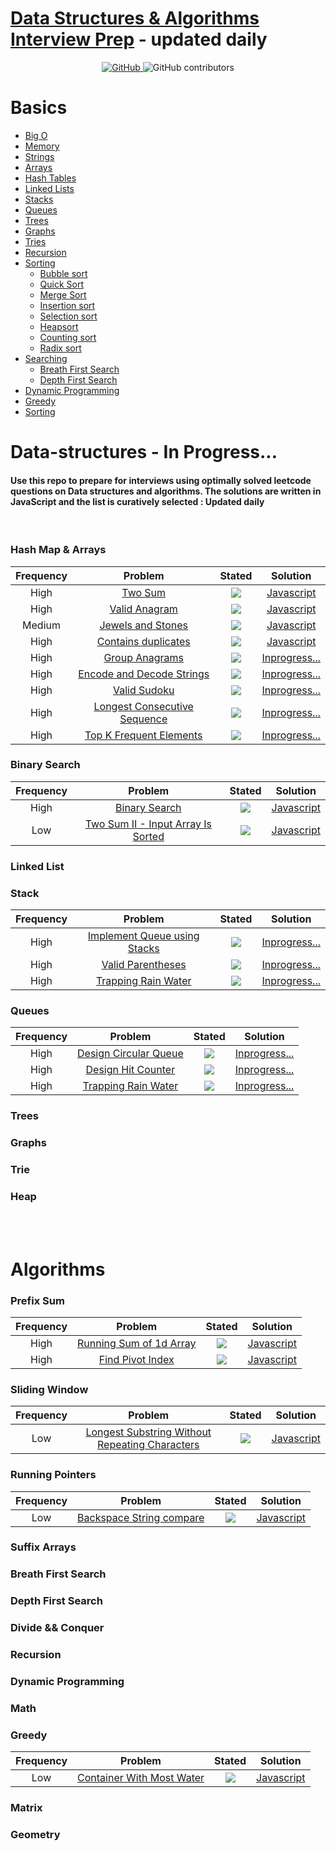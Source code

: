# [Data Structures & Algorithms Interview Prep](https://github.com/RWambui/Data-structure-Interview-prep-JS) - updated daily

<p align="center">    
    <a href="/LICENSE">
        <img alt="GitHub" src="https://img.shields.io/badge/license-MIT-blue.svg">
    </a>
    <a>
        <img alt="GitHub contributors" src="https://img.shields.io/badge/PRs-welcome-brightgreen.svg">
    </a>    
</p>

# Basics
* [Big O](https://github.com/RWambui/Data-structure-Interview-prep-JS/tree/main/src/bigO-cheat-sheet/BIGO.md)
* [Memory]()
* [Strings](https://github.com/RWambui/Data-structure-Interview-prep-JS/blob/main/src/data-structures/strings/STRINGS.md)
* [Arrays](https://github.com/RWambui/Data-structure-Interview-prep-JS/blob/main/src/data-structures/arrays/ARRAYS.md)
* [Hash Tables](https://github.com/RWambui/Data-structure-Interview-prep-JS/blob/main/src/data-structures/hash-tables/HASHTABLES.md)
* [Linked Lists](https://github.com/RWambui/Data-structure-Interview-prep-JS/blob/main/src/data-structures/linked-lists/LINKEDLISTS.md)
* [Stacks](https://github.com/RWambui/Data-structure-Interview-prep-JS/blob/main/src/data-structures/stacks/STACK.md)
* [Queues](https://github.com/RWambui/Data-structure-Interview-prep-JS/blob/main/src/data-structures/queues/QUEUES.md)
* [Trees](https://github.com/RWambui/Data-structure-Interview-prep-JS/blob/main/src/data-structures/trees/TREES.md)
* [Graphs](https://github.com/RWambui/Data-structure-Interview-prep-JS/blob/main/src/data-structures/graphs/GRAPHS.md)
* [Tries](https://github.com/RWambui/Data-structure-Interview-prep-JS/blob/main/src/data-structures/trie/TRIES.md)
* [Recursion]()
* [Sorting]()
  * [Bubble sort]()
  * [Quick Sort]()
  * [Merge Sort]()
  * [Insertion sort]()
  * [Selection sort]()
  * [Heapsort]()
  * [Counting sort]()
  * [Radix sort]()
* [Searching]()
    * [Breath First Search]()
    * [Depth First Search]()
* [Dynamic Programming]()
* [Greedy](https://github.com/RWambui/Data-structure-Interview-prep-JS/blob/main/src/algorithms/greedy/GREEDY.md)
* [Sorting]()

# Data-structures  - In Progress...
#### Use this repo to prepare for interviews using optimally solved leetcode questions on Data structures and algorithms. The solutions are written in JavaScript and the list is curatively selected : Updated daily
<br>

### Hash Map & Arrays
| Frequency |                                            Problem                                           |                                   Stated                                  |                                                        Solution                                                        |
|:---------:|:--------------------------------------------------------------------------------------------:|:-------------------------------------------------------------------------:|:----------------------------------------------------------------------------------------------------------------------:|
|    High   |                       [Two Sum](https://leetcode.com/problems/two-sum/)                      | ![](https://img.shields.io/static/v1?label=&message=Easy&color=darkgreen) |        [Javascript](https://github.com/RWambui/Data-structure-JS-and-Psuedo/blob/main/src/leetcode/1.TwoSum.js)        |
|    High   |                 [Valid Anagram](https://leetcode.com/problems/valid-anagram/)                | ![](https://img.shields.io/static/v1?label=&message=Easy&color=darkgreen) |    [Javascript](https://github.com/RWambui/Data-structure-JS-and-Psuedo/blob/main/src/leetcode/242.ValidAnagram.js)    |
|   Medium  |            [Jewels and Stones ](https://leetcode.com/problems/jewels-and-stones/)            | ![](https://img.shields.io/static/v1?label=&message=Easy&color=darkgreen) |  [Javascript](https://github.com/RWambui/Data-structure-JS-and-Psuedo/blob/main/src/leetcode/771.Jewels-and-Stones.js) |
|    High   |           [Contains duplicates](https://leetcode.com/problems/contains-duplicate/)           |  ![](https://img.shields.io/static/v1?label=&message=Medium&color=orange) | [Javascript](https://github.com/RWambui/Data-structure-JS-and-Psuedo/blob/main/src/leetcode/217.Contains-Duplicate.js) |
|    High   |                [Group Anagrams](https://leetcode.com/problems/group-anagrams/)               |  ![](https://img.shields.io/static/v1?label=&message=Medium&color=orange) |                                                    [Inprogress...]()                                                   |
|    High   |     [Encode and Decode Strings](https://leetcode.com/problems/encode-and-decode-strings/)    | ![](https://img.shields.io/static/v1?label=&message=Premium&color=orange) |                                                    [Inprogress...]()                                                   |
|    High   |                 [Valid Sudoku ](https://leetcode.com/problems/valid-sudoku/)                 | ![](https://img.shields.io/static/v1?label=&message=Premium&color=orange) |                                                    [Inprogress...]()                                                   |
|    High   | [Longest Consecutive Sequence ](https://leetcode.com/problems/longest-consecutive-sequence/) | ![](https://img.shields.io/static/v1?label=&message=Premium&color=orange) |                                                    [Inprogress...]()                                                   |
|    High   |       [Top K Frequent Elements](https://leetcode.com/problems/top-k-frequent-elements/)      | ![](https://img.shields.io/static/v1?label=&message=Premium&color=orange) |                                                    [Inprogress...]()                                                   |



  ### Binary Search
| Frequency |                                                Problem                                                |                                   Stated                                  |                                                               Solution                                                              |
|:---------:|:-----------------------------------------------------------------------------------------------------:|:-------------------------------------------------------------------------:|:-----------------------------------------------------------------------------------------------------------------------------------:|
|    High   |                     [Binary Search](https://leetcode.com/problems/binary-search/)                     | ![](https://img.shields.io/static/v1?label=&message=Easy&color=darkgreen) |          [Javascript](https://github.com/RWambui/Data-structure-JS-and-Psuedo/blob/main/src/leetcode/704.Binary-Search.js)          |
|    Low    | [Two Sum II - Input Array Is Sorted](https://leetcode.com/problems/two-sum-ii-input-array-is-sorted/) |  ![](https://img.shields.io/static/v1?label=&message=Medium&color=orange) | [Javascript](https://github.com/RWambui/Data-structure-JS-and-Psuedo/blob/main/src/leetcode/167.Two-SumII-Input-Array-Is-Sorted.js) |


  ### Linked List

  ### Stack
| Frequency |                                           Problem                                           |                                   Stated                                  |      Solution     |
|:---------:|:-------------------------------------------------------------------------------------------:|:-------------------------------------------------------------------------:|:-----------------:|
|    High   | [Implement Queue using Stacks](https://leetcode.com/problems/implement-queue-using-stacks/) | ![](https://img.shields.io/static/v1?label=&message=Easy&color=darkgreen) | [Inprogress...]() |
|    High   |            [Valid Parentheses](https://leetcode.com/problems/valid-parentheses/)            | ![](https://img.shields.io/static/v1?label=&message=Easy&color=darkgreen) | [Inprogress...]() |
|    High   |          [Trapping Rain Water](https://leetcode.com/problems/trapping-rain-water/)          |  ![](https://img.shields.io/static/v1?label=&message=Hard&color=darkred)  | [Inprogress...]() |

  ### Queues
| Frequency |                                    Problem                                    |                                   Stated                                  |      Solution     |
|:---------:|:-----------------------------------------------------------------------------:|:-------------------------------------------------------------------------:|:-----------------:|
|    High   | [Design Circular Queue](https://leetcode.com/problems/design-circular-queue/) | ![](https://img.shields.io/static/v1?label=&message=Easy&color=darkgreen) | [Inprogress...]() |
|    High   |    [Design Hit Counter](https://leetcode.com/problems/design-hit-counter/)    | ![](https://img.shields.io/static/v1?label=&message=Premium&color=orange) | [Inprogress...]() |
|    High   |   [Trapping Rain Water](https://leetcode.com/problems/trapping-rain-water/)   |  ![](https://img.shields.io/static/v1?label=&message=Hard&color=darkred)  | [Inprogress...]() |
  ### Trees

  ### Graphs

  ### Trie

  ### Heap
<br>
<br>

# Algorithms

  ### Prefix Sum
| Frequency |                                      Problem                                      |                                  Stated                                  |                                                         Solution                                                         |
|:---------:|:---------------------------------------------------------------------------------:|:------------------------------------------------------------------------:|:------------------------------------------------------------------------------------------------------------------------:|
|    High   | [Running Sum of 1d Array](https://leetcode.com/problems/running-sum-of-1d-array/) | ![](https://img.shields.io/static/v1?label=&message=Medium&color=orange) | [Javascript](https://github.com/RWambui/Data-structure-JS-and-Psuedo/blob/main/src/leetcode/1480.RunningSumof1dArray.js) |
|    High   |        [Find Pivot Index](https://leetcode.com/problems/find-pivot-index/)        | ![](https://img.shields.io/static/v1?label=&message=Medium&color=orange) | [Javascript](https://github.com/RWambui/Data-structure-Interview-prep-JS/blob/main/src/leetcode/724.Find-Pivot-Index.js) |


  ### Sliding Window
| Frequency |                                                             Problem                                                             |                                  Stated                                  |                                                                   Solution                                                                   |
|:---------:|:-------------------------------------------------------------------------------------------------------------------------------:|:------------------------------------------------------------------------:|:--------------------------------------------------------------------------------------------------------------------------------------------:|
|    Low    | [Longest Substring Without Repeating Characters](https://leetcode.com/problems/longest-substring-without-repeating-characters/) | ![](https://img.shields.io/static/v1?label=&message=Medium&color=orange) | [Javascript](https://github.com/RWambui/Data-structure-JS-and-Psuedo/blob/main/src/leetcode/3.LongestSubstringWithoutRepeatingCharacters.js) |

  ### Running Pointers
| Frequency |                                        Problem                                       |                                   Stated                                  |                                                           Solution                                                           |
|:---------:|:------------------------------------------------------------------------------------:|:-------------------------------------------------------------------------:|:----------------------------------------------------------------------------------------------------------------------------:|
|    Low    | [Backspace String compare ](https://leetcode.com/problems/backspace-string-compare/) | ![](https://img.shields.io/static/v1?label=&message=Easy&color=darkgreen) | [Javascript](https://github.com/RWambui/Data-structure-JS-and-Psuedo/blob/main/src/leetcode/844-Backspace-String-Compare.js) |

  ### Suffix Arrays

  ### Breath First Search

  ### Depth First Search

  ### Divide && Conquer

  ### Recursion

  ### Dynamic Programming 

  ### Math 

  ### Greedy
| Frequency |                                        Problem                                        |                                  Stated                                  |                                                          Solution                                                         |
|:---------:|:-------------------------------------------------------------------------------------:|:------------------------------------------------------------------------:|:-------------------------------------------------------------------------------------------------------------------------:|
|    Low    | [Container With Most Water](https://leetcode.com/problems/container-with-most-water/) | ![](https://img.shields.io/static/v1?label=&message=Medium&color=orange) | [Javascript](https://github.com/RWambui/Data-structure-JS-and-Psuedo/blob/main/src/leetcode/11.ContainerWithMostWater.js) |

  ### Matrix

  ### Geometry